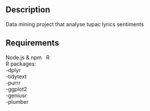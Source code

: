 
## Description
Data mining project that analyse tupac lyrics sentiments 
## Requirements

Node.js & npm &nbsp;
R <br/>
R packages:<br/>
-dplyr <br/>
-tidytext<br/>
-purrr <br/>
-ggplot2 <br/>
-geniusr <br/>
-plumber <br/>
